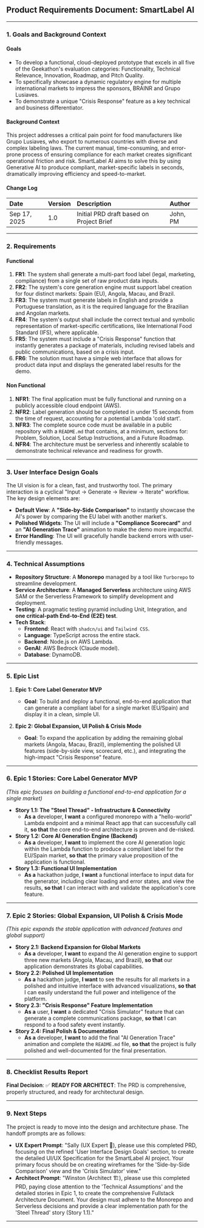 ## **Product Requirements Document: SmartLabel AI**

---

### **1. Goals and Background Context**

#### **Goals**
* To develop a functional, cloud-deployed prototype that excels in all five of the Geekathon's evaluation categories: Functionality, Technical Relevance, Innovation, Roadmap, and Pitch Quality.
* To specifically showcase a dynamic regulatory engine for multiple international markets to impress the sponsors, BRAINR and Grupo Lusiaves.
* To demonstrate a unique "Crisis Response" feature as a key technical and business differentiator.

#### **Background Context**
This project addresses a critical pain point for food manufacturers like Grupo Lusiaves, who export to numerous countries with diverse and complex labeling laws. The current manual, time-consuming, and error-prone process of ensuring compliance for each market creates significant operational friction and risk. SmartLabel AI aims to solve this by using Generative AI to produce compliant, market-specific labels in seconds, dramatically improving efficiency and speed-to-market.

#### **Change Log**

| Date | Version | Description | Author |
| :--- | :--- | :--- | :--- |
| Sep 17, 2025 | 1.0 | Initial PRD draft based on Project Brief | John, PM |

---

### **2. Requirements**

#### **Functional**
1.  **FR1**: The system shall generate a multi-part food label (legal, marketing, compliance) from a single set of raw product data inputs.
2.  **FR2**: The system's core generation engine must support label creation for four distinct markets: Spain (EU), Angola, Macau, and Brazil.
3.  **FR3**: The system must generate labels in English and provide a Portuguese translation, as it is the required language for the Brazilian and Angolan markets.
4.  **FR4**: The system's output shall include the correct textual and symbolic representation of market-specific certifications, like International Food Standard (IFS), where applicable.
5.  **FR5**: The system must include a "Crisis Response" function that instantly generates a package of materials, including revised labels and public communications, based on a crisis input.
6.  **FR6**: The solution must have a simple web interface that allows for product data input and displays the generated label results for the demo.

#### **Non Functional**
1.  **NFR1**: The final application must be fully functional and running on a publicly accessible cloud endpoint (AWS).
2.  **NFR2**: Label generation should be completed in under 15 seconds from the time of request, accounting for a potential Lambda 'cold start'.
3.  **NFR3**: The complete source code must be available in a public repository with a `README.md` that contains, at a minimum, sections for: Problem, Solution, Local Setup Instructions, and a Future Roadmap.
4.  **NFR4**: The architecture must be serverless and inherently scalable to demonstrate technical relevance and readiness for growth.

---

### **3. User Interface Design Goals**
The UI vision is for a clean, fast, and trustworthy tool. The primary interaction is a cyclical "Input -> Generate -> Review -> Iterate" workflow. The key design elements are:
* **Default View**: A **"Side-by-Side Comparison"** to instantly showcase the AI's power by comparing the EU label with another market's.
* **Polished Widgets**: The UI will include a **"Compliance Scorecard"** and an **"AI Generation Trace"** animation to make the demo more impactful.
* **Error Handling**: The UI will gracefully handle backend errors with user-friendly messages.

---

### **4. Technical Assumptions**

* **Repository Structure**: A **Monorepo** managed by a tool like `Turborepo` to streamline development.
* **Service Architecture**: A **Managed Serverless** architecture using AWS SAM or the Serverless Framework to simplify development and deployment.
* **Testing**: A pragmatic testing pyramid including Unit, Integration, and **one critical-path End-to-End (E2E) test**.
* **Tech Stack**:
    * **Frontend**: React with `shadcn/ui` and `Tailwind CSS`.
    * **Language**: TypeScript across the entire stack.
    * **Backend**: Node.js on AWS Lambda.
    * **GenAI**: AWS Bedrock (Claude model).
    * **Database**: DynamoDB.

---

### **5. Epic List**

1.  **Epic 1: Core Label Generator MVP**
    * **Goal**: To build and deploy a functional, end-to-end application that can generate a compliant label for a single market (EU/Spain) and display it in a clean, simple UI.

2.  **Epic 2: Global Expansion, UI Polish & Crisis Mode**
    * **Goal**: To expand the application by adding the remaining global markets (Angola, Macau, Brazil), implementing the polished UI features (side-by-side view, scorecard, etc.), and integrating the high-impact "Crisis Response" feature.

---

### **6. Epic 1 Stories: Core Label Generator MVP**
*(This epic focuses on building a functional end-to-end application for a single market)*

* **Story 1.1: The "Steel Thread" - Infrastructure & Connectivity**
    * **As a** developer, **I want** a configured monorepo with a "hello-world" Lambda endpoint and a minimal React app that can successfully call it, **so that** the core end-to-end architecture is proven and de-risked.
* **Story 1.2: Core AI Generation Engine (Backend)**
    * **As a** developer, **I want** to implement the core AI generation logic within the Lambda function to produce a compliant label for the EU/Spain market, **so that** the primary value proposition of the application is functional.
* **Story 1.3: Functional UI Implementation**
    * **As a** hackathon judge, **I want** a functional interface to input data for the generator, including clear loading and error states, and view the results, **so that** I can interact with and validate the application's core feature.

---

### **7. Epic 2 Stories: Global Expansion, UI Polish & Crisis Mode**
*(This epic expands the stable application with advanced features and global support)*

* **Story 2.1: Backend Expansion for Global Markets**
    * **As a** developer, **I want** to expand the AI generation engine to support three new markets (Angola, Macau, and Brazil), **so that** our application demonstrates its global capabilities.
* **Story 2.2: Polished UI Implementation**
    * **As a** hackathon judge, **I want** to see the results for all markets in a polished and intuitive interface with advanced visualizations, **so that** I can easily understand the full power and intelligence of the platform.
* **Story 2.3: "Crisis Response" Feature Implementation**
    * **As a** user, **I want** a dedicated "Crisis Simulator" feature that can generate a complete communications package, **so that** I can respond to a food safety event instantly.
* **Story 2.4: Final Polish & Documentation**
    * **As a** developer, **I want** to add the final "AI Generation Trace" animation and complete the `README.md` file, **so that** the project is fully polished and well-documented for the final presentation.

---

### **8. Checklist Results Report**
**Final Decision**: ✅ **READY FOR ARCHITECT**: The PRD is comprehensive, properly structured, and ready for architectural design.

---

### **9. Next Steps**
The project is ready to move into the design and architecture phase. The handoff prompts are as follows:

* **UX Expert Prompt**: "Sally (UX Expert 🎨), please use this completed PRD, focusing on the refined 'User Interface Design Goals' section, to create the detailed UI/UX Specification for the SmartLabel AI project. Your primary focus should be on creating wireframes for the 'Side-by-Side Comparison' view and the 'Crisis Simulator' view."
* **Architect Prompt**: "Winston (Architect 🏗️), please use this completed PRD, paying close attention to the 'Technical Assumptions' and the detailed stories in Epic 1, to create the comprehensive Fullstack Architecture Document. Your design must adhere to the Monorepo and Serverless decisions and provide a clear implementation path for the 'Steel Thread' story (Story 1.1)."

***
